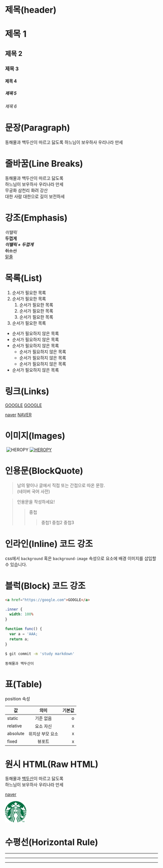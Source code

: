 # 제목(header)
# 제목 1
## 제목 2
### 제목 3
#### 제목 4
##### 제목 5
###### 제목 6

# 문장(Paragraph)
동해물과 백두산이 마르고 닳도록
하느님이 보우하사 우리나라 만세

# 줄바꿈(Line Breaks)
동해물과 백두산이 마르고 닳도록  
하느님이 보우하사 우리나라 만세  
무궁화 삼천리 화려 강산<br/>
대한 사람 대한으로 길이 보전하세

# 강조(Emphasis)
_이텔릭_  
**두껍게**  
**_이텔릭 + 두껍게_**  
~~취소선~~  
<u>밑줄</u>

# 목록(List)
1. 순서가 필요한 목록
1. 순서가 필요한 목록
    1. 순서가 필요한 목록 
    1. 순서가 필요한 목록
    1. 순서가 필요한 목록
1. 순서가 필요한 목록

- 순서가 필요하지 않은 목록
- 순서가 필요하지 않은 목록
- 순서가 필요하지 않은 목록
    - 순서가 필요하지 않은 목록
    - 순서가 필요하지 않은 목록
    - 순서가 필요하지 않은 목록
- 순서가 필요하지 않은 목록

# 링크(Links)
<a href="https://google.com">GOOGLE</a>
[GOOGLE](https://google.com)

<a href="https://naver.com" title="naver로 이동!!!">naver</a>
[NAVER](https://naver.com "naver로 이동!!!")

# 이미지(Images)
![]()
![HEROPY](https://heropy.blog/css/images/logo.png)
[![HEROPY](https://heropy.blog/css/images/logo.png)](https://heropy.blog/)

# 인용문(BlockQuote)
> 남의 말이나 글에서 직접 또는 간접으로 따온 문장.  
> (네이버 국어 사전)

> 인용문을 작성하세요!
>> 중첩
>>> 중첩1
>>> 중첩2
>>> 중첩3

# 인라인(Inline) 코드 강조
css에서 `background` 혹은 `background-image` 속성으로 요소에 배경 이미지를 삽입할 수 있습니다.

# 블럭(Block) 코드 강조
```html
<a href="https://google.com">GOOGLE</a>
```

```css
.inner {
  width: 100%
}
```

```javascript
function func() {
  var a = 'AAA;
  return a;
}
```

```bash
$ git commit -m 'study markdown'
```

```plaintext
동해물과 백두산이 
```

# 표(Table)
position 속성

값 | 의미 | 기본값
--|:--:|--:
static | 기준 없음 | o
relative | 요소 자신 | x
absolute | 위치상 부모 요소 | x
fixed | 뷰포트 | x

# 원시 HTML(Raw HTML)
동해물과 <span style="text-decoration: underline">백두산</span>이 마르고 닳도록<br/>
하느님이 보우하사 우리나라 만세  

<a href="https://naver.com" title="naver로 이동!!!" target="_blank">naver</a>

<img width="70" src="./images/starbucks_logo.png" alt="Startbucks" />

# 수평선(Horizontal Rule)
---
***
___